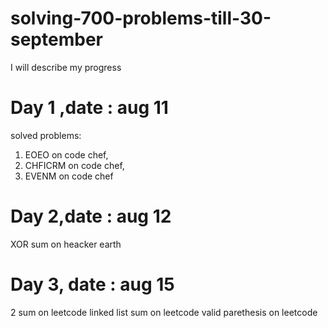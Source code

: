 # solving-700-problems-till-30-september
I will describe my progress
# Day 1 ,date : aug 11 
solved problems: 
1) EOEO on code chef, 
2) CHFICRM on code chef, 
3) EVENM on code chef
# Day 2,date : aug 12
XOR sum on heacker earth
# Day 3, date : aug 15
2 sum on leetcode
linked list sum on leetcode
valid parethesis on leetcode
